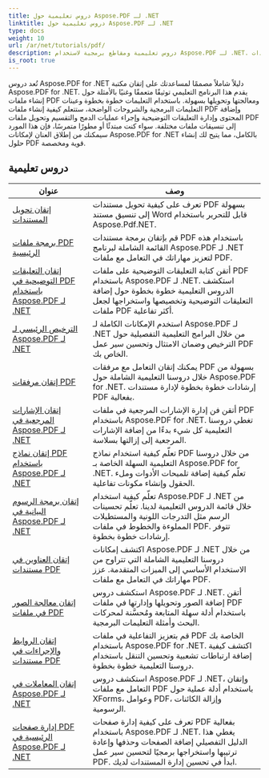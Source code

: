 ```yaml
---
title: دروس تعليمية حول Aspose.PDF لـ .NET
linktitle: دروس تعليمية حول Aspose.PDF لـ .NET
type: docs
weight: 10
url: /ar/net/tutorials/pdf/
description: دروس تعليمية ومقاطع برمجية لاستخدام Aspose.PDF لـ .NET. يتميز البرنامج بميزات مثل الإنشاء والتحرير والتحويل والطباعة وميزات معالجة مستندات PDF.
is_root: true
---
```


تُعد دروس Aspose.PDF for .NET دليلاً شاملاً مصممًا لمساعدتك على إتقان مكتبة Aspose.PDF for .NET. يقدم هذا البرنامج التعليمي توثيقًا متعمقًا وغنيًا بالأمثلة حول إنشاء ملفات PDF ومعالجتها وتحويلها بسهولة. باستخدام التعليمات خطوة بخطوة وعينات التعليمات البرمجية والشروحات الواضحة، ستتعلم كيفية إنشاء ملفات PDF وإضافة المحتوى وإدارة التعليقات التوضيحية وإجراء عمليات الدمج والتقسيم وتحويل ملفات PDF إلى تنسيقات ملفات مختلفة. سواء كنت مبتدئًا أو مطورًا متمرسًا، فإن هذا المورد سيمكنك من إطلاق العنان لإمكانات Aspose.PDF for .NET بالكامل، مما يتيح لك إنشاء حلول PDF قوية ومخصصة.

## دروس تعليمية
| عنوان | وصف |
| --- | --- | 
| [إتقان تحويل المستندات](./mastering-document-conversion/) | تعرف على كيفية تحويل مستندات PDF بسهولة إلى تنسيق مستند Word قابل للتحرير باستخدام Aspose.Pdf.NET. |
| [برمجة ملفات PDF الرئيسية](./master-pdf-document-programming/) | قم بإتقان برمجة مستندات PDF باستخدام هذه القائمة الشاملة لبرنامج Aspose.PDF لـ .NET لتعزيز مهاراتك في التعامل مع ملفات PDF. | 
| [إتقان التعليقات التوضيحية في PDF باستخدام Aspose.PDF لـ .NET](./mastering-annotations/) | أتقن كتابة التعليقات التوضيحية على ملفات PDF باستخدام Aspose.PDF لـ .NET. استكشف الدروس التعليمية خطوة بخطوة حول إضافة التعليقات التوضيحية وتخصيصها واستخراجها لجعل ملفات PDF أكثر تفاعلية. |
| [الترخيص الرئيسي لـ Aspose.PDF لـ .NET](./master-licensing/) | استخدم الإمكانات الكاملة لـ Aspose.PDF لـ .NET من خلال البرامج التعليمية التفصيلية حول الترخيص وضمان الامتثال وتحسين سير عمل PDF الخاص بك. |
| [إتقان مرفقات PDF](./mastering-pdf-attachments/) | يمكنك إتقان التعامل مع مرفقات PDF بسهولة من خلال دروسنا التعليمية الشاملة حول Aspose.PDF for .NET. إرشادات خطوة بخطوة لإدارة مستندات PDF بفعالية. |
| [إتقان الإشارات المرجعية في Aspose.PDF لـ .NET](./mastering-bookmarks/) | أتقن فن إدارة الإشارات المرجعية في ملفات PDF باستخدام Aspose.PDF for .NET. تغطي دروسنا التعليمية كل شيء بدءًا من إضافة الإشارات المرجعية إلى إزالتها بسلاسة. |
| [إتقان نماذج PDF باستخدام Aspose.PDF لـ .NET](./mastering-pdf-forms/) | تعلّم كيفية استخدام نماذج PDF من خلال دروسنا التعليمية السهلة الخاصة بـ Aspose.PDF for .NET. تعلّم كيفية إضافة تلميحات الأدوات وملء الحقول وإنشاء مكونات تفاعلية. |
| [إتقان برمجة الرسوم البيانية في Aspose.PDF لـ .NET](./mastering-graph-programming/) | تعلّم كيفية استخدام Aspose.PDF لـ .NET من خلال قائمة الدروس التعليمية لدينا. تعلّم تحسينات الرسم مثل التدرجات اللونية والمستطيلات المملوءة والخطوط في ملفات PDF. تتوفر إرشادات خطوة بخطوة. |
| [إتقان العناوين في مستندات PDF](./mastering-headings/) | اكتشف إمكانات Aspose.PDF لـ .NET من خلال دروسنا التعليمية الشاملة التي تتراوح من الاستخدام الأساسي إلى الميزات المتقدمة. عزز مهاراتك في التعامل مع ملفات PDF. |
| [إتقان معالجة الصور في ملفات PDF](./mastering-image-Processing/) | استكشف دروس Aspose.PDF لـ .NET. أتقن إضافة الصور وتحويلها وإدارتها في ملفات PDF باستخدام أدلة سهلة المتابعة ومُحسَّنة لمحركات البحث وأمثلة التعليمات البرمجية. |
| [إتقان الروابط والإجراءات في مستندات PDF](./mastering-links-and-actions/) | قم بتعزيز التفاعلية في ملفات PDF الخاصة بك باستخدام Aspose.PDF for .NET. اكتشف كيفية إضافة ارتباطات تشعبية وتحسين التنقل باستخدام دروسنا التعليمية خطوة بخطوة. |
| [إتقان المعاملات في Aspose.PDF لـ .NET](./mastering-operators/) | استكشف دروس Aspose.PDF لـ .NET، وإتقان التعامل مع ملفات PDF باستخدام أدلة عملية حول XForms، وعوامل PDF، وإزالة الكائنات الرسومية. |
| [إدارة صفحات PDF الرئيسية في Aspose.PDF لـ .NET](./master-pdf-page-management/) | تعرف على كيفية إدارة صفحات PDF بفعالية باستخدام Aspose.PDF لـ .NET. يغطي هذا الدليل التفصيلي إضافة الصفحات وحذفها وإعادة ترتيبها واستخراجها برمجيًا لتحسين سير عمل PDF. ابدأ في تحسين إدارة المستندات لديك. |